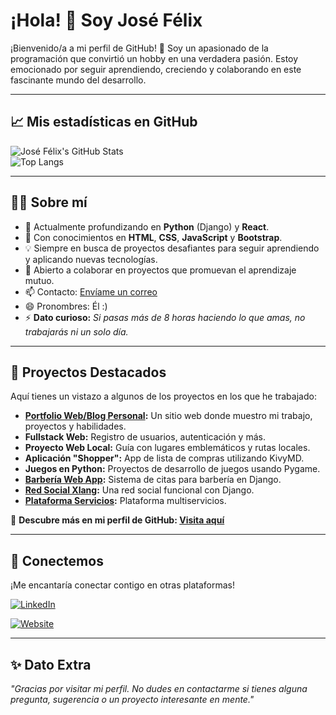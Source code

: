 # ¡Hola! 👋 Soy José Félix  

¡Bienvenido/a a mi perfil de GitHub! 🚀 Soy un apasionado de la programación que convirtió un hobby en una verdadera pasión. Estoy emocionado por seguir aprendiendo, creciendo y colaborando en este fascinante mundo del desarrollo.

---

## 📈 Mis estadísticas en GitHub  

![José Félix's GitHub Stats](https://github-readme-stats.vercel.app/api?username=AmeriK88&show_icons=true&theme=radical)  
![Top Langs](https://github-readme-stats.vercel.app/api/top-langs/?username=AmeriK88&layout=compact&theme=radical)

---

## 🧑‍💻 Sobre mí  

- 👀 Actualmente profundizando en **Python** (Django) y **React**.
- 🌱 Con conocimientos en **HTML**, **CSS**, **JavaScript** y **Bootstrap**.
- 💡 Siempre en busca de proyectos desafiantes para seguir aprendiendo y aplicando nuevas tecnologías.
- 💬 Abierto a colaborar en proyectos que promuevan el aprendizaje mutuo.
- 📫 Contacto: [Envíame un correo](mailto:lanzaltura17@gmail.com)
- 😄 Pronombres: Él :)
- ⚡ **Dato curioso:** _Si pasas más de 8 horas haciendo lo que amas, no trabajarás ni un solo día._

---

## 🌟 Proyectos Destacados  

Aquí tienes un vistazo a algunos de los proyectos en los que he trabajado:

- **[Portfolio Web/Blog Personal](https://josefe.eu.pythonanywhere.com/):** Un sitio web donde muestro mi trabajo, proyectos y habilidades.  
- **Fullstack Web:** Registro de usuarios, autenticación y más.  
- **Proyecto Web Local:** Guía con lugares emblemáticos y rutas locales.  
- **Aplicación "Shopper":** App de lista de compras utilizando KivyMD.  
- **Juegos en Python:** Proyectos de desarrollo de juegos usando Pygame.  
- **[Barbería Web App](https://github.com/AmeriK88/Refactorizaci-n-cabigote-barber):** Sistema de citas para barbería en Django.  
- **[Red Social Xlang](https://github.com/AmeriK88/Red-social-Django-XLang):** Una red social funcional con Django.
- **[Plataforma Servicios](https://github.com/AmeriK88/Plataforma-servicios-django):** Plataforma multiservicios.  

📂 **Descubre más en mi perfil de GitHub: [Visita aquí](https://github.com/AmeriK88)**  

---


## 🤝 Conectemos  

¡Me encantaría conectar contigo en otras plataformas!  

[![LinkedIn](https://img.shields.io/badge/-LinkedIn-blue?logo=linkedin&logoColor=white)](https://www.linkedin.com/in/jose-felix-gordo-casta%C3%B1o-dev-es/)  

[![Website](https://img.shields.io/badge/-Website-orange?logo=google-chrome&logoColor=white)](https://lanzaway.com/)  

---

## ✨ Dato Extra  
_"Gracias por visitar mi perfil. No dudes en contactarme si tienes alguna pregunta, sugerencia o un proyecto interesante en mente."_

